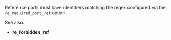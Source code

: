 Reference ports must have identifiers matching the regex configured via the
`re_required_port_ref` option.

See also:
  - **re_forbidden_ref**
